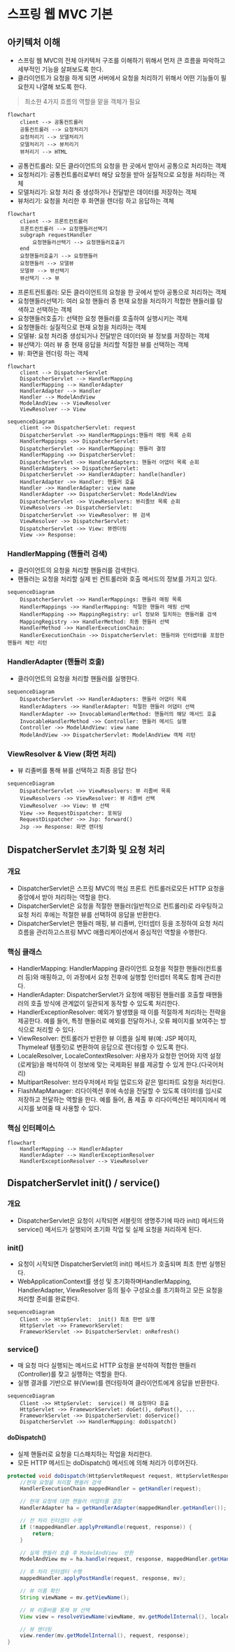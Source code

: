 # 스프링 웹 MVC 기본
## 아키텍처 이해
* 스프링 웹 MVC의 전체 아키텍처 구조를 이해하기 위해서 먼저 큰 흐름을 파악하고 세부적인 기능을 살펴보도록 한다.
* 클라이언트가 요청을 하게 되면 서버에서 요청을 처리하기 위해서 어떤 기능들이 필요한지 나열해 보도록 한다.

> 최소한 4가지 흐름의 역할을 맡을 객체가 필요
```mermaid
flowchart
    client --> 공통컨트롤러
    공통컨트롤러 --> 요청처리기
    요청처리기 --> 모델처리기
    모델처리기 --> 뷰처리기
    뷰처리기 --> HTML
```
* 공통컨트롤러: 모든 클라이언트의 요청을 한 곳에서 받아서 공통으로 처리하는 객체
* 요청처리기: 공통컨트롤러로부터 해당 요청을 받아 실질적으로 요청을 처리하는 객체
* 모델처리기: 요청 처리 중 생성하거나 전달받은 데이터를 저장하는 객체
* 뷰처리기: 요청을 처리한 후 화면을 렌더링 하고 응답하는 객체


```mermaid
flowchart
    client --> 프론트컨트롤러
    프론트컨트롤러 --> 요청핸들러선택기
    subgraph requestHandler
        요청핸들러선택기 --> 요청핸들러호출기
    end
    요청핸들러호출기 --> 요청핸들러
    요청핸들러 --> 모델뷰
    모델뷰 --> 뷰선택기
    뷰선택기 --> 뷰
```
* 프론트컨트롤러: 모든 클라이언트의 요청을 한 곳에서 받아 공통으로 처리하는 객체
* 요청핸들러선택기: 여러 요청 핸들러 중 현재 요청을 처리하기 적합한 핸들러를 탐색하고 선택하는 객체
* 요청핸들러호출기: 선택한 요청 핸들러를 호출하여 실행시키는 객체
* 요청핸들러: 실질적으로 현재 요청을 처리하는 객체
* 모델뷰: 요청 처리중 생성되거나 전달받은 데이터와 뷰 정보를 저장하는 객체
* 뷰선택기: 여러 뷰 중 현재 응답을 처리할 적절한 뷰를 선택하는 객체
* 뷰: 화면을 렌더링 하는 객체

```mermaid
flowchart
    client --> DispatcherServlet
    DispatcherServlet --> HandlerMapping
    HandlerMapping --> HandlerAdapter
    HandlerAdapter --> Handler
    Handler --> ModelAndView
    ModelAndView --> ViewResolver
    ViewResolver --> View
```

```mermaid
sequenceDiagram
    client ->> DispatcherServlet: request
    DispatcherServlet ->> HandlerMappings:핸들러 매핑 목록 순회
    HandlerMappings ->> DispatcherServlet: 
    DispatcherServlet ->> HandlerMapping: 핸들러 결정
    HandlerMapping ->> DispatcherServlet: 
    DispatcherServlet ->> HandlerAdapters: 핸들러 어댑터 목록 순회
    HandlerAdapters ->> DispatcherServlet: 
    DispatcherServlet ->> HandlerAdapter: handle(handler)
    HandlerAdapter ->> Handler: 핸들러 호출
    Handler ->> HandlerAdapter: view name
    HandlerAdapter ->> DispatcherServlet: ModelAndView
    DispatcherServlet ->> ViewResolvers: 뷰리졸브 목록 순회
    ViewResolvers ->> DispatcherServlet: 
    DispatcherServlet ->> ViewResolver: 뷰 검색
    ViewResolver ->> DispatcherServlet: 
    DispatcherServlet ->> View: 뷰렌더링
    View ->> Response:  
```

### HandlerMapping (핸들러 검색)
* 클라이언트의 요청을 처리할 핸들러를 검색한다.
* 핸들러는 요청을 처리할 실제 빈 컨트롤러와 호출 메서드의 정보를 가지고 있다.

```mermaid
sequenceDiagram
    DispatcherServlet ->> HandlerMappings: 핸들러 매핑 목록
    HandlerMappings ->> HandlerMapping: 적절한 핸들러 매핑 선택
    HandlerMapping ->> MappingRegistry: url 정보와 일치하는 핸들러를 검색
    MappingRegistry ->> HandlerMethod: 최종 핸들러 선택
    HandlerMethod ->> HandlerExecutionChain: 
    HandlerExecutionChain ->> DispatcherServlet: 핸들러와 인터셉터를 포함한 핸들러 체인 리턴
```

### HandlerAdapter (핸들러 호출)
* 클라이언트의 요청을 처리할 핸들러를 실행한다.

```mermaid
sequenceDiagram
    DispatcherServlet ->> HandlerAdapters: 핸들러 어댑터 목록
    HandlerAdapters ->> HandlerAdapter: 적절한 핸들러 어댑터 선택
    HandlerAdapter ->> InvocableHandlerMethod: 핸들러의 해당 메서드 호출
    InvocableHandlerMethod ->> Controller: 핸들러 메서드 실행
    Controller ->> ModelAndView: view name
    ModelAndView ->> DispatcherServlet: ModelAndView 객체 리턴
```

### ViewResolver & View (화면 처리)
* 뷰 리졸버를 통해 뷰를 선택하고 최종 응답 한다
```mermaid
sequenceDiagram
    DispatcherServlet ->> ViewResolvers: 뷰 리졸버 목록
    ViewResolvers ->> ViewResolver: 뷰 리졸버 선택
    ViewResolver ->> View: 뷰 선택
    View ->> RequestDispatcher: 포워딩
    RequestDispatcher ->> Jsp: forward()
    Jsp ->> Response: 화면 렌더링
```

## DispatcherServlet 초기화 및 요청 처리
### 개요
* DispatcherServlet은 스프링 MVC의 핵심 프론트 컨트롤러로모든 HTTP 요청을 중앙에서 받아 처리하는 역할을 한다.
* DispatcherServlet은 요청을 적절한 핸들러(일반적으로 컨트롤러)로 라우팅하고 요청 처리 후에는 적절한 뷰를 선택하여 응답을 반환한다.
* DispatcherServlet은 핸들러 매핑, 뷰 리졸버, 인터셉터 등을 조정하여 요청 처리 흐름을 관리하고스프링 MVC 애플리케이션에서 중심적인 역할을 수행한다.

### 핵심 클래스
* HandlerMapping: HandlerMapping 클라이언트 요청을 적절한 핸들러(컨트롤러 등)와 매핑하고, 이 과정에서 요청 전후에 실행할 인터셉터 목록도 함께 관리한다.
* HandlerAdapter: DispatcherServlet가 요청에 매핑된 핸들러를 호출할 때핸들러의 호출 방식에 관계없이 일관되게 동작할 수 있도록 처리한다.
* HandlerExceptionResolver: 예외가 발생했을 때 이를 적절하게 처리하는 전략을 제공한다. 예를 들어, 특정 핸들러로 예외를 전달하거나, 오류 페이지를 보여주는 방식으로 처리할 수 있다.
* ViewResolver: 컨트롤러가 반환한 뷰 이름을 실제 뷰(예: JSP 페이지, Thymeleaf 템플릿)로 변환하여 응답으로 렌더링할 수 있도록 한다.
* LocaleResolver, LocaleContextResolver: 사용자가 요청한 언어와 지역 설정(로케일)을 해석하여 이 정보에 맞는 국제화된 뷰를 제공할 수 있게 한다.(다국어처리)
* MultipartResolver: 브라우저에서 파일 업로드와 같은 멀티파트 요청을 처리한다.
* FlashMapManager: 리다이렉션 후에 속성을 전달할 수 있도록 데이터를 임시로 저장하고 전달하는 역할을 한다. 예를 들어, 폼 제출 후 리다이렉션된 페이지에서 메시지를 보여줄 때 사용할 수 있다.

### 핵심 인터페이스
```mermaid
flowchart
    HandlerMapping --> HandlerAdapter
    HandlerAdapter --> HandlerExceptionResolver
    HandlerExceptionResolver --> ViewResolver
```

## DispatcherServlet init() / service()
### 개요
* DispatcherServlet은 요청이 시작되면 서블릿의 생명주기에 따라 init() 메서드와 service() 메서드가 실행되어 초기화 작업 및 실제 요청을 처리하게 된다.

### init()
* 요청이 시작되면 DispatcherServlet의 init() 메서드가 호출되며 최초 한번 실행된다.
* WebApplicationContext를 생성 및 초기화하며HandlerMapping, HandlerAdapter, ViewResolver 등의 필수 구성요소를 초기화하고 모든 요청을 처리할 준비를 완료한다.

```mermaid
sequenceDiagram
    Client ->> HttpServlet:  init() 최초 한번 실행
    HttpServlet ->> FrameworkServlet: 
    FrameworkServlet ->> DispatcherServlet: onRefresh()
```

### service()
* 매 요청 마다 실행되는 메서드로 HTTP 요청을 분석하여 적합한 핸들러(Controller)를 찾고 실행하는 역할을 한다.
* 실행 결과를 기반으로 뷰(View)를 렌더링하여 클라이언트에게 응답을 반환한다.

```mermaid
sequenceDiagram
    Client ->> HttpServlet:  service() 매 요청마다 호출
    HttpServlet ->> FrameworkServlet: doGet(), doPost(), ...
    FrameworkServlet ->> DispatcherServlet: doService()
    DispatcherServlet ->> HandlerMapping: doDispatch() 
```

#### doDispatch()
* 실제 핸들러로 요청을 디스패치하는 작업을 처리한다.
* 모든 HTTP 메서드는 doDispatch() 메서드에 의해 처리가 이루어진다.

```java
protected void doDispatch(HttpServletRequest request, HttpServletResponse response) {
    //현재 요청을 처리할 핸들러 검색
    HandlerExecutionChain mappedHandler = getHandler(request);

    // 현재 요청에 대한 핸들러 어댑터를 결정 
    HandlerAdapter ha = getHandlerAdapter(mappedHandler.getHandler());

    // 전 처리 인터셉터 수행
    if (!mappedHandler.applyPreHandle(request, response)) {
        return;
    }

    // 실제 핸들러 호출 후 ModelAndView  반환
    ModelAndView mv = ha.handle(request, response, mappedHandler.getHandler());

    // 후 처리 인터셉터 수행
    mappedHandler.applyPostHandle(request, response, mv);

    // 뷰 이름 확인
    String viewName = mv.getViewName();

    // 뷰 리졸버를 통해 뷰 선택
    View view = resolveViewName(viewName, mv.getModelInternal(), locale, request);

    // 뷰 렌더링
    view.render(mv.getModelInternal(), request, response);
}
```